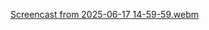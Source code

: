 [Screencast from 2025-06-17 14-59-59.webm](https://github.com/user-attachments/assets/b89cc474-cf95-4375-aa1c-257e09d1e6c4)
